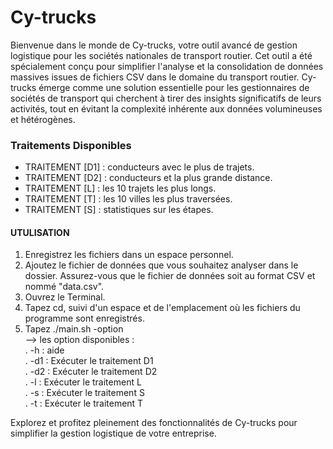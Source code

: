 # Cy-trucks
Bienvenue dans le monde de Cy-trucks, votre outil avancé de gestion logistique pour les sociétés nationales de transport routier. Cet outil a été spécialement conçu pour simplifier l'analyse et la consolidation de données massives issues de fichiers CSV dans le domaine du transport routier.
Cy-trucks émerge comme une solution essentielle pour les gestionnaires de sociétés de transport qui cherchent à tirer des insights significatifs de leurs activités, tout en évitant la complexité inhérente aux données volumineuses et hétérogènes.

### Traitements Disponibles

- TRAITEMENT [D1] : conducteurs avec le plus de trajets.
- TRAITEMENT [D2] : conducteurs et la plus grande distance.
- TRAITEMENT [L]  : les 10 trajets les plus longs.
- TRAITEMENT [T]  : les 10 villes les plus traversées.
- TRAITEMENT [S]  : statistiques sur les étapes.

#### UTULISATION

1. Enregistrez les fichiers dans un espace personnel.
2. Ajoutez le fichier de données que vous souhaitez analyser dans le dossier. Assurez-vous que le fichier de données soit au format CSV et nommé "data.csv".
3. Ouvrez le Terminal.
4. Tapez cd, suivi d'un espace et de l'emplacement où les fichiers du programme sont enregistrés.
5. Tapez ./main.sh -option <br />
--> les option disponibles : <br />
.           -h   :  aide <br />
.           -d1  :  Exécuter le traitement D1 <br />
.           -d2  :  Exécuter le traitement D2 <br />
.           -l   :  Exécuter le traitement L <br />
.           -s   :  Exécuter le traitement S <br />
.           -t   :  Exécuter le traitement T <br />

Explorez et profitez pleinement des fonctionnalités de Cy-trucks pour simplifier la gestion logistique de votre entreprise.
